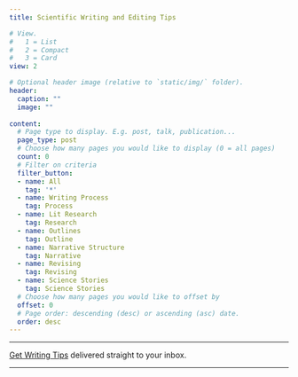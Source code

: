 ```yaml
---
title: Scientific Writing and Editing Tips

# View.
#   1 = List
#   2 = Compact
#   3 = Card
view: 2

# Optional header image (relative to `static/img/` folder).
header:
  caption: ""
  image: ""
  
content:
  # Page type to display. E.g. post, talk, publication...
  page_type: post
  # Choose how many pages you would like to display (0 = all pages)
  count: 0
  # Filter on criteria
  filter_button:
  - name: All
    tag: '*'
  - name: Writing Process
    tag: Process
  - name: Lit Research
    tag: Research
  - name: Outlines
    tag: Outline
  - name: Narrative Structure
    tag: Narrative
  - name: Revising
    tag: Revising
  - name: Science Stories
    tag: Science Stories
  # Choose how many pages you would like to offset by
  offset: 0
  # Page order: descending (desc) or ascending (asc) date.
  order: desc
---
```

***
[Get Writing Tips](https://view.flodesk.com/pages/5eb9574431cbee002611e094) delivered straight to your inbox.
***
